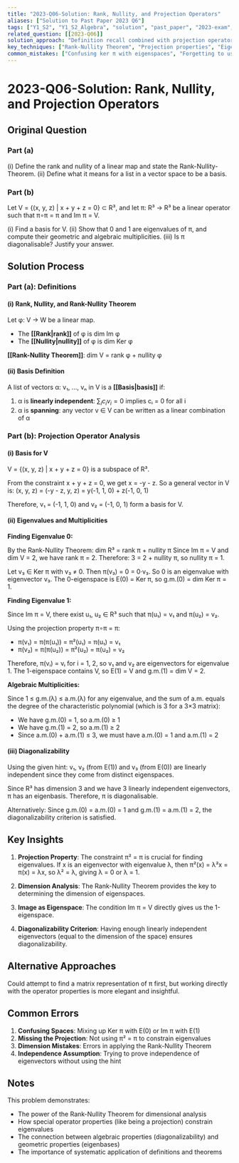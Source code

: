 ```yaml
---
title: "2023-Q06-Solution: Rank, Nullity, and Projection Operators"
aliases: ["Solution to Past Paper 2023 Q6"]
tags: ["Y1_S2", "Y1_S2_Algebra", "solution", "past_paper", "2023-exam", "section-b", "q6", "rank", "nullity", "projection"]
related_question: [[2023-Q06]]
solution_approach: "Definition recall combined with projection operator analysis"
key_techniques: ["Rank-Nullity Theorem", "Projection properties", "Eigenvalue analysis", "Diagonalizability criteria"]
common_mistakes: ["Confusing ker π with eigenspaces", "Forgetting to use the projection property", "Incorrect multiplicity calculations"]
---
```


# 2023-Q06-Solution: Rank, Nullity, and Projection Operators

## Original Question

### Part (a)
(i) Define the rank and nullity of a linear map and state the Rank-Nullity-Theorem.
(ii) Define what it means for a list in a vector space to be a basis.

### Part (b)
Let V = {(x, y, z) | x + y + z = 0} ⊂ R³, and let π: R³ → R³ be a linear operator
such that π∘π = π and Im π = V.

(i) Find a basis for V.
(ii) Show that 0 and 1 are eigenvalues of π, and compute their geometric and
algebraic multiplicities.
(iii) Is π diagonalisable? Justify your answer.

## Solution Process

### Part (a): Definitions

#### (i) Rank, Nullity, and Rank-Nullity Theorem

Let φ: V → W be a linear map.

- The **[[Rank|rank]]** of φ is dim Im φ
- The **[[Nullity|nullity]]** of φ is dim Ker φ

**[[Rank-Nullity Theorem]]**: dim V = rank φ + nullity φ

#### (ii) Basis Definition

A list of vectors α: v₁, ..., vₙ in V is a **[[Basis|basis]]** if:
1. α is **linearly independent**: $\sum_i c_i v_i = 0$ implies cᵢ = 0 for all i
2. α is **spanning**: any vector v ∈ V can be written as a linear combination of α

### Part (b): Projection Operator Analysis

#### (i) Basis for V

V = {(x, y, z) | x + y + z = 0} is a subspace of R³.

From the constraint x + y + z = 0, we get x = -y - z.
So a general vector in V is:
(x, y, z) = (-y - z, y, z) = y(-1, 1, 0) + z(-1, 0, 1)

Therefore, v₁ = (-1, 1, 0) and v₂ = (-1, 0, 1) form a basis for V.

#### (ii) Eigenvalues and Multiplicities

**Finding Eigenvalue 0:**

By the Rank-Nullity Theorem: dim R³ = rank π + nullity π
Since Im π = V and dim V = 2, we have rank π = 2.
Therefore: 3 = 2 + nullity π, so nullity π = 1.

Let v₃ ∈ Ker π with v₃ ≠ 0. Then π(v₃) = 0 = 0·v₃.
So 0 is an eigenvalue with eigenvector v₃.
The 0-eigenspace is E(0) = Ker π, so g.m.(0) = dim Ker π = 1.

**Finding Eigenvalue 1:**

Since Im π = V, there exist u₁, u₂ ∈ R³ such that π(u₁) = v₁ and π(u₂) = v₂.

Using the projection property π∘π = π:
- π(v₁) = π(π(u₁)) = π²(u₁) = π(u₁) = v₁
- π(v₂) = π(π(u₂)) = π²(u₂) = π(u₂) = v₂

Therefore, π(vᵢ) = vᵢ for i = 1, 2, so v₁ and v₂ are eigenvectors for eigenvalue 1.
The 1-eigenspace contains V, so E(1) = V and g.m.(1) = dim V = 2.

**Algebraic Multiplicities:**

Since 1 ≤ g.m.(λ) ≤ a.m.(λ) for any eigenvalue, and the sum of a.m. equals the degree of the characteristic polynomial (which is 3 for a 3×3 matrix):
- We have g.m.(0) = 1, so a.m.(0) ≥ 1
- We have g.m.(1) = 2, so a.m.(1) ≥ 2
- Since a.m.(0) + a.m.(1) ≤ 3, we must have a.m.(0) = 1 and a.m.(1) = 2

#### (iii) Diagonalizability

Using the given hint: v₁, v₂ (from E(1)) and v₃ (from E(0)) are linearly independent since they come from distinct eigenspaces.

Since R³ has dimension 3 and we have 3 linearly independent eigenvectors, π has an eigenbasis. Therefore, π is diagonalisable.

Alternatively: Since g.m.(0) = a.m.(0) = 1 and g.m.(1) = a.m.(1) = 2, the diagonalizability criterion is satisfied.

## Key Insights

1. **Projection Property**: The constraint π² = π is crucial for finding eigenvalues. If x is an eigenvector with eigenvalue λ, then π²(x) = λ²x = π(x) = λx, so λ² = λ, giving λ = 0 or λ = 1.

2. **Dimension Analysis**: The Rank-Nullity Theorem provides the key to determining the dimension of eigenspaces.

3. **Image as Eigenspace**: The condition Im π = V directly gives us the 1-eigenspace.

4. **Diagonalizability Criterion**: Having enough linearly independent eigenvectors (equal to the dimension of the space) ensures diagonalizability.

## Alternative Approaches

Could attempt to find a matrix representation of π first, but working directly with the operator properties is more elegant and insightful.

## Common Errors

1. **Confusing Spaces**: Mixing up Ker π with E(0) or Im π with E(1)
2. **Missing the Projection**: Not using π² = π to constrain eigenvalues
3. **Dimension Mistakes**: Errors in applying the Rank-Nullity Theorem
4. **Independence Assumption**: Trying to prove independence of eigenvectors without using the hint

## Notes

This problem demonstrates:
- The power of the Rank-Nullity Theorem for dimensional analysis
- How special operator properties (like being a projection) constrain eigenvalues
- The connection between algebraic properties (diagonalizability) and geometric properties (eigenbases)
- The importance of systematic application of definitions and theorems
